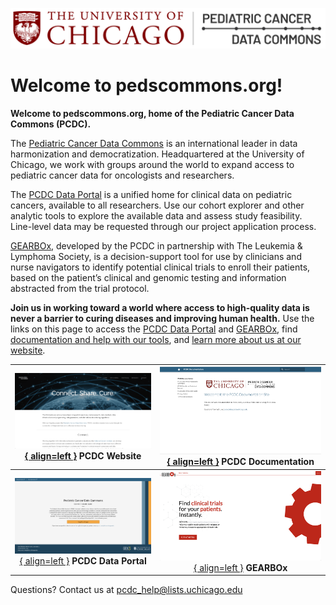 ![Logo](img/PcdcLogo.png)
# Welcome to pedscommons.org! 

**Welcome to pedscommons.org, home of the Pediatric Cancer Data Commons (PCDC).**

The [Pediatric Cancer Data Commons](http://commons.cri.uchicago.edu) is an international leader in data harmonization and democratization. Headquartered at the University of Chicago, we work with groups around the world to expand access to pediatric cancer data for oncologists and researchers.

The [PCDC Data Portal](https://portal.pedscommons.org/login) is a unified home for clinical data on pediatric cancers, available to all researchers. Use our cohort explorer and other analytic tools to explore the available data and assess study feasibility. Line-level data may be requested through our project application process.

[GEARBOx](https://gearbox.pedscommons.org/), developed by the PCDC in partnership with The Leukemia & Lymphoma Society, is a decision-support tool for use by clinicians and nurse navigators to identify potential clinical trials to enroll their patients, based on the patient’s clinical and genomic testing and information abstracted from the trial protocol. 

**Join us in working toward a world where access to high-quality data is never a barrier to curing diseases and improving human health.** Use the links on this page to access the [PCDC Data Portal](https://portal.pedscommons.org/login) and [GEARBOx](https://gearbox.pedscommons.org/), find [documentation and help with our tools](https://docs.pedscommons.org/), and [learn more about us at our website](http://commons.cri.uchicago.edu).

|[![Us](img/WP_site.png){ align=left }](https://commons.cri.uchicago.edu "Our Website") PCDC Website|[![Documentation](img/doc_site.png){ align=left }](https://docs.pedscommons.org "Our Documentation") **PCDC Documentation**|
|:---:|:---:|
|[![Pediatric Cancer Data Common](img/commons_site.png){ align=left }](https://portal.pedscommons.org "Our Data Common") **PCDC Data Portal**|[![GEARBOx](img/gearbox_site.png){ align=left }](https://gearbox.pedscommons.org "Our Clinical Trial Tool") **GEARBOx**|



Questions?  Contact us at <pcdc_help@lists.uchicago.edu>